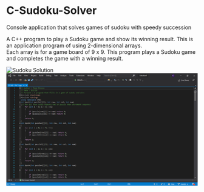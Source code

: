 # C-Sudoku-Solver
Console application that solves games of sudoku with speedy succession

A C++ program to play a Sudoku game and show its winning result. 
This is an application program of using 2-dimensional arrays.  
Each array is for a game board of 9 x 9. This program plays a Sudoku game and completes the game with a winning result. 

![Sudoku Solution](https://raw.githubusercontent.com/JoseOr1j/C-Sudoku-Solver/tree/master/sudoku1.png)
![Sudoku Code](Sudoku%20Images/sudoku1.png)

